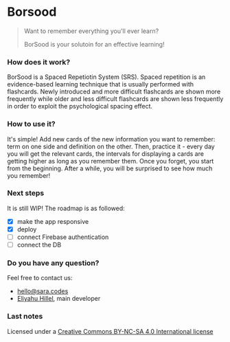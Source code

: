 # Borsood

> Want to remember everything you'll ever learn?
>
> BorSood is your solutoin for an effective learning!

### How does it work?

BorSood is a Spaced Repetiotin System (SRS).
Spaced repetition is an evidence-based learning technique that is usually performed with flashcards.
Newly introduced and more difficult flashcards are shown more frequently while older and less difficult flashcards are shown less frequently in order to exploit the psychological spacing effect.

### How to use it?

It's simple!
Add new cards of the new information you want to remember: term on one side and definition on the other.
Then, practice it -
every day you will get the relevant cards, the intervals for displaying a cards are getting higher as long as you remember them.
Once you forget, you start from the beginning.
After a while, you will be surprised to see how much you remember!

### Next steps

It is still WIP!
The roadmap is as followed:

- [x] make the app responsive
- [x] deploy
- [ ] connect Firebase authentication
- [ ] connect the DB

### Do you have any question?

Feel free to contact us:

- hello@sara.codes
- [Eliyahu Hillel](hillel.eli396@gmail.com), main developer

### Last notes

Licensed under a [Creative Commons BY-NC-SA 4.0 International license](https://creativecommons.org/licenses/by-nc-sa/4.0/)
